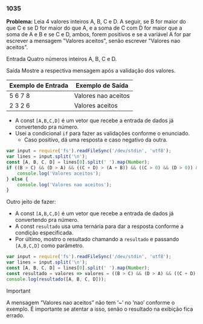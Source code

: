 ### 1035

**Problema:** Leia 4 valores inteiros A, B, C e D. A seguir, se B for maior do que C e se D for maior do que A, e a soma de C com D for maior que a soma de A e B e se C e D, ambos, forem positivos e se a variável A for par escrever a mensagem "Valores aceitos", senão escrever "Valores nao aceitos".

Entrada
Quatro números inteiros A, B, C e D.

Saída
Mostre a respectiva mensagem após a validação dos valores.

| Exemplo de Entrada | Exemplo de Saída |
| --- | --- |
| 5 6 7 8 | Valores nao aceitos |
| 2 3 2 6 | Valores aceitos |
- A const `[A,B,C,D]` é um vetor que recebe a entrada de dados já convertendo pra número.
- Usei a condicional `if` para fazer as validações conforme o enunciado.
    - Caso positivo, dá uma resposta e caso negativo da outra.

```jsx
var input = require('fs').readFileSync('/dev/stdin', 'utf8');
var lines = input.split('\n');
const [A, B, C, D] = lines[0].split(' ').map(Number);
if ((B > C) && (D > A) && ((C + D) > (A + B)) && ((C > 0) && (D > 0)) && (A % 2 == 0)) {
    console.log('Valores aceitos');
} else {
    console.log('Valores nao aceitos');
}
```

Outro jeito de fazer:

- A const `[A,B,C,D]` é um vetor que recebe a entrada de dados já convertendo pra número.
- A const `resultado` usa uma ternária para dar a resposta conforme a condição especificada.
- Por último, mostro o resultado chamando a `resultado` e passando `[A,B,C,D]` como parâmetro.

```jsx
var input = require('fs').readFileSync('/dev/stdin', 'utf8');
var lines = input.split('\n');
const [A, B, C, D] = lines[0].split(' ').map(Number);
const resultado = valores => valores = ((B > C) && (D > A) && ((C + D) > (A + B)) && ((C > 0) && (D > 0)) && (A % 2 == 0)) ? 'Valores aceitos' : 'Valores nao aceitos';
console.log(resultado([A, B, C, D]));
```

> [!IMPORTANT]
> A mensagem “Valores nao aceitos” não tem ‘~’ no ‘nao’ conforme o exemplo. É importante se atentar a isso, senão o resultado na exibição fica errado.